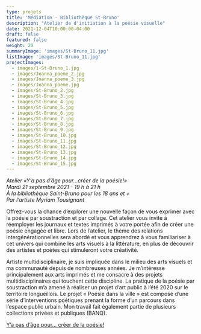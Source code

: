 ```yaml
---
type: projets
title: 'Médiation - Bibliothèque St-Bruno'
description: "Atelier de d'initiation à la poésie visuelle"
date: 2021-12-04T10:00:00-04:00
draft: false
featured: false
weight: 20
summaryImage: 'images/St-Bruno_11.jpg'
listImage: 'images/St-Bruno_11.jpg'
projectImages:
  - images/1-St-Bruno_1.jpg
  - images/Joanna_poeme_2.jpg
  - images/Joanna_poeme_3.jpg
  - images/Joanna_poeme.jpg
  - images/St-Bruno_2.jpg
  - images/St-Bruno_3.jpg
  - images/St-Bruno_4.jpg
  - images/St-Bruno_5.jpg
  - images/St-Bruno_6.jpg
  - images/St-Bruno_7.jpg
  - images/St-Bruno_8.jpg
  - images/St-Bruno_9.jpg
  - images/St-Bruno_10.jpg
  - images/St-Bruno_11.jpg
  - images/St-Bruno_12.jpg
  - images/St-Bruno_13.jpg
  - images/St-Bruno_14.jpg
  - images/St-Bruno_15.jpg   
---
```


_Atelier «Y’a pas d’âge pour…créer de la poésie!»  
Mardi 21 septembre 2021 - 19 h à 21 h  
À la bibliothèque Saint-Bruno pour les 18 ans et +  
Par l’artiste Myriam Tousignant_

Offrez-vous la chance d’explorer une nouvelle façon de vous exprimer avec la poésie par soustraction et par collage. 
Cet atelier vous invite à réemployer les journaux et textes imprimés à votre portée afin de créer une poésie engagée et libre. Lors de l’atelier, le thème des relations intergénérationnelles sera abordé et vous apprendrez à vous familiariser à cet univers qui combine les arts visuels à la littérature, en plus de découvrir des artistes et poètes qui stimuleront votre créativité. 

Artiste multidisciplinaire, je suis impliquée dans le milieu des arts visuels et ma communauté depuis de nombreuses années. Je m’intéresse principalement aux arts imprimés et me consacre à des projets multidisciplinaires qui touchent cette discipline. La pratique de la poésie par soustraction m’a amené à réaliser un projet d’art public à l’été 2020 sur le territoire longueillois. Le projet « Poésie dans la ville » est composé d’une série d’interventions poétiques prenant la forme d’un parcours dans l’espace public urbain. Mon travail fait également partie de plusieurs collections privées et publiques (BANQ). 

[Y’a pas d’âge pour… créer de la poésie!](https://stbruno.ca/evenements/y-a-pas-da-ge-pour-creer-de-la-poesie/)